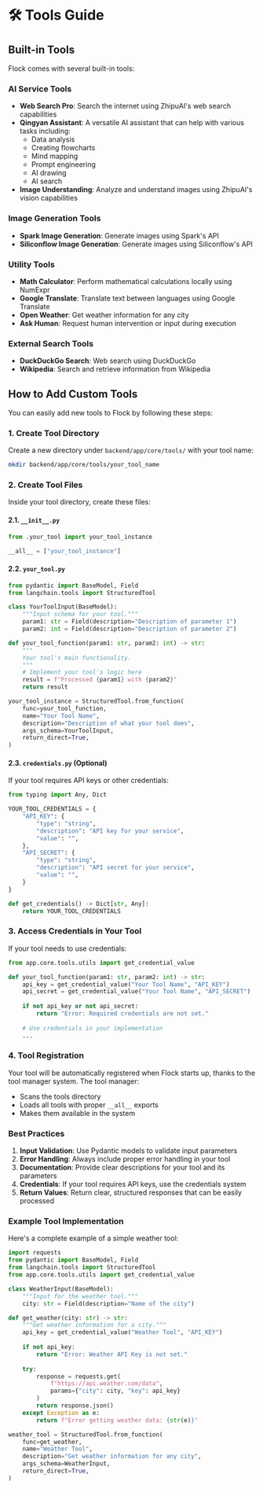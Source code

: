 # 🛠️ Tools Guide

## Built-in Tools

Flock comes with several built-in tools:

### AI Service Tools
- **Web Search Pro**: Search the internet using ZhipuAI's web search capabilities
- **Qingyan Assistant**: A versatile AI assistant that can help with various tasks including:
  - Data analysis
  - Creating flowcharts
  - Mind mapping
  - Prompt engineering
  - AI drawing
  - AI search
- **Image Understanding**: Analyze and understand images using ZhipuAI's vision capabilities

### Image Generation Tools
- **Spark Image Generation**: Generate images using Spark's API
- **Siliconflow Image Generation**: Generate images using Siliconflow's API

### Utility Tools
- **Math Calculator**: Perform mathematical calculations locally using NumExpr
- **Google Translate**: Translate text between languages using Google Translate
- **Open Weather**: Get weather information for any city
- **Ask Human**: Request human intervention or input during execution

### External Search Tools
- **DuckDuckGo Search**: Web search using DuckDuckGo
- **Wikipedia**: Search and retrieve information from Wikipedia

## How to Add Custom Tools

You can easily add new tools to Flock by following these steps:

### 1. Create Tool Directory

Create a new directory under `backend/app/core/tools/` with your tool name:

```bash
mkdir backend/app/core/tools/your_tool_name
```

### 2. Create Tool Files

Inside your tool directory, create these files:

#### 2.1. `__init__.py`
```python
from .your_tool import your_tool_instance

__all__ = ["your_tool_instance"]
```

#### 2.2. `your_tool.py`
```python
from pydantic import BaseModel, Field
from langchain.tools import StructuredTool

class YourToolInput(BaseModel):
    """Input schema for your tool."""
    param1: str = Field(description="Description of parameter 1")
    param2: int = Field(description="Description of parameter 2")

def your_tool_function(param1: str, param2: int) -> str:
    """
    Your tool's main functionality.
    """
    # Implement your tool's logic here
    result = f"Processed {param1} with {param2}"
    return result

your_tool_instance = StructuredTool.from_function(
    func=your_tool_function,
    name="Your Tool Name",
    description="Description of what your tool does",
    args_schema=YourToolInput,
    return_direct=True,
)
```

#### 2.3. `credentials.py` (Optional)
If your tool requires API keys or other credentials:

```python
from typing import Any, Dict

YOUR_TOOL_CREDENTIALS = {
    "API_KEY": {
        "type": "string",
        "description": "API key for your service",
        "value": "",
    },
    "API_SECRET": {
        "type": "string",
        "description": "API secret for your service",
        "value": "",
    }
}

def get_credentials() -> Dict[str, Any]:
    return YOUR_TOOL_CREDENTIALS
```

### 3. Access Credentials in Your Tool

If your tool needs to use credentials:

```python
from app.core.tools.utils import get_credential_value

def your_tool_function(param1: str, param2: int) -> str:
    api_key = get_credential_value("Your Tool Name", "API_KEY")
    api_secret = get_credential_value("Your Tool Name", "API_SECRET")
    
    if not api_key or not api_secret:
        return "Error: Required credentials are not set."
        
    # Use credentials in your implementation
    ...
```

### 4. Tool Registration

Your tool will be automatically registered when Flock starts up, thanks to the tool manager system. The tool manager:
- Scans the tools directory
- Loads all tools with proper `__all__` exports
- Makes them available in the system

### Best Practices

1. **Input Validation**: Use Pydantic models to validate input parameters
2. **Error Handling**: Always include proper error handling in your tool
3. **Documentation**: Provide clear descriptions for your tool and its parameters
4. **Credentials**: If your tool requires API keys, use the credentials system
5. **Return Values**: Return clear, structured responses that can be easily processed

### Example Tool Implementation

Here's a complete example of a simple weather tool:

```python
import requests
from pydantic import BaseModel, Field
from langchain.tools import StructuredTool
from app.core.tools.utils import get_credential_value

class WeatherInput(BaseModel):
    """Input for the weather tool."""
    city: str = Field(description="Name of the city")

def get_weather(city: str) -> str:
    """Get weather information for a city."""
    api_key = get_credential_value("Weather Tool", "API_KEY")
    
    if not api_key:
        return "Error: Weather API Key is not set."
        
    try:
        response = requests.get(
            f"https://api.weather.com/data",
            params={"city": city, "key": api_key}
        )
        return response.json()
    except Exception as e:
        return f"Error getting weather data: {str(e)}"

weather_tool = StructuredTool.from_function(
    func=get_weather,
    name="Weather Tool",
    description="Get weather information for any city",
    args_schema=WeatherInput,
    return_direct=True,
) 